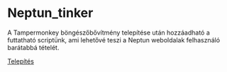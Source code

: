 # Neptun_tinker

A Tampermonkey böngészőbővítmény telepítése után hozzáadható a futtatható scriptünk, ami lehetővé teszi a Neptun weboldalak felhasználó barátabbá tételét.

[Telepítés](https://github.com/LovaszAkos/Neptun_tinker_npu_compatible/raw/master/neptun_tinker.user.js)
